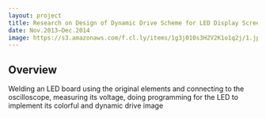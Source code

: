 ```yaml
---
layout: project
title: Research on Design of Dynamic Drive Scheme for LED Display Screen
date: Nov.2013—Dec.2014
image: https://s3.amazonaws.com/f.cl.ly/items/1g3j010s3H2V2K1o1q2j/1.jpg
---
```


## Overview
Welding an LED board using the original elements and
connecting to the oscilloscope, measuring its voltage, doing programming for the LED to implement its colorful and dynamic drive image

